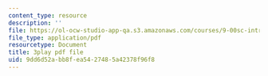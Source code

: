 ```yaml
---
content_type: resource
description: ''
file: https://ol-ocw-studio-app-qa.s3.amazonaws.com/courses/9-00sc-introduction-to-psychology-fall-2011/9dd6d52abb8fea5427485a42378f96f8_v4ur5mna060.pdf
file_type: application/pdf
resourcetype: Document
title: 3play pdf file
uid: 9dd6d52a-bb8f-ea54-2748-5a42378f96f8
---
```


